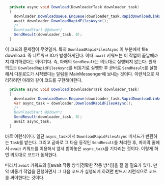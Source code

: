 ```csharp
  private async void Download(DownloaderTask downloader_task)
  {
    downloader.DownloadQueue.Enqueue(downloader_task.RapidDownloadLinks);
    await downloader.DownloadRapidFilesAsync();
    /*
    DownloadStart @@down*/
    SendResult(downloader_task, 0);
  }
```
이 코드의 문제점이 무엇일까. 특히 `DownloadRapidFilesAsync` 이 부분에서 file download. 즉 네트워크 IO가 발생하게된다. 이때 `await` 키워드는 이 작업이 끝날때까지 대기하겠다는 이야기다. 즉, 아래의 `SendResult`는 의도대로 실행되지 않는다. 원래 의도는 `DownloadRapidFilesAsync`를 비동기로 실행한 후 곧바로 `SendResult`를 실행해서 다운로드가 시작됐다는 알림을 MainMessenger에 보내는 것이다. 이런식으로 처리하려면 아래와 같이 코드를 구현해야한다.

```csharp
  private async void Download(DownloaderTask downloader_task)
  {
    downloader.DownloadQueue.Enqueue(downloader_task.RapidDownloadLinks);
    var async_task = downloader.DownloadRapidFilesAsync();
    /*
    DownloadStart @@down*/
    SendResult(downloader_task, 0);
    await async_task;
  }
```
바로 이런식이다. 일단 `async_task`에서 `DownloadRapidFilesAsync` 메서드가 반환하는 `Task`를 받는다. 그리고 곧바로 그 다음 동작인 `SendResult`를 처리한 후, 마지막 줄에서
`await` 키워드를 이용해서 앞서 받아놓은 `async_task`를 기다리는 것이다. 이렇게 하면 의도대로 코드가 동작한다. 

따라서 `await` 키워드의 [[await 작동 방식|정확한 작동 방식]]을 잘 알 필요가 있다. 만약 비동기 작업을 진행하면서 그 다음 코드가 실행되게 하려면 반드시 저런식으로 코드를 써야한다는 것이다.